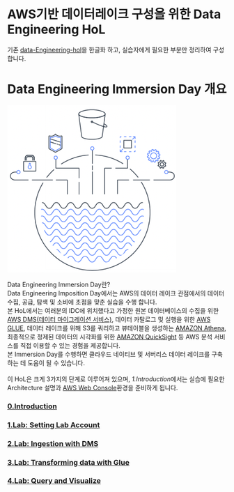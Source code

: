 # AWS기반 데이터레이크 구성을 위한 Data Engineering HoL

기존 [data-Engineering-hol](https://catalog.us-east-1.prod.workshops.aws/workshops/976050cc-0606-4b23-b49f-ca7b8ac4b153/en-US/)을 한글화 하고, 실습자에게 필요한 부분만 정리하여 구성합니다.

# Data Engineering Immersion Day 개요
![대체 텍스트](./images/intro.png)

Data Engineering Immersion Day란?\
Data Engineering Imposition Day에서는 AWS의 데이터 레이크 관점에서의 데이터 수집, 공급, 탐색 및 소비에 초점을 맞춘 실습을 수행 합니다.\
본 HoL에서는 여러분의 IDC에 위치했다고 가정한 원본 데이터베이스의 수집을 위한 [AWS DMS(데이터 마이그레이션 서비스)](https://docs.aws.amazon.com/ko_kr/dms/latest/userguide/Welcome.html), 데이터 카탈로그 및 실행을 위한 [AWS GLUE](https://docs.aws.amazon.com/ko_kr/glue/latest/dg/what-is-glue.html), 데이터 레이크를 위해 S3를 쿼리하고 뷰테이블을 생성하는 [AMAZON Athena](https://docs.aws.amazon.com/ko_kr/athena/latest/ug/what-is.html), 최종적으로 정제된 데이터의 시각화를 위한 [AMAZON QuickSight](https://aws.amazon.com/ko/quicksight/) 등 AWS 분석 서비스를 직접 이용할 수 있는 경험을 제공합니다.\
본 Immersion Day를 수행하면 클라우드 네이티브 및 서버리스 데이터 레이크를 구축하는 데 도움이 될 수 있습니다.\
\
이 HoL은 크게 3가지의 단계로 이루어져 있으며, *1.Introduction*에서는 실습에 필요한 Architecture 설명과 [AWS Web Console](https://signin.aws.amazon.com/signin?redirect_uri=https%3A%2F%2Fconsole.aws.amazon.com%2Fconsole%2Fhome%3FhashArgs%3D%2523%26isauthcode%3Dtrue%26state%3DhashArgsFromTB_us-west-2_fb2cdefd242e800d&client_id=arn%3Aaws%3Asignin%3A%3A%3Aconsole%2Fcanvas&forceMobileApp=0&code_challenge=_L_92-86xjANu4YyDZwXJj--tPwQK81v471vY05aM08&code_challenge_method=SHA-256)환경을 준비하게 됩니다.


### [0.Introduction](./detail/introduction.md)

### [1.Lab: Setting Lab Account](./detail/settinglabaccount.md)

### [2.Lab: Ingestion with DMS](./detail/ingestion.md)

### [3.Lab: Transforming data with Glue](./detail/transformingdata.md)

### [4.Lab: Query and Visualize](./detail/queryandvisualize.md)

